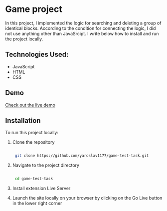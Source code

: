 # Game project

In this project, I implemented the logic for searching and deleting a group of identical blocks. According to the condition for connecting the logic, I did not use anything other than JavaSrcipt. I write below how to install and run the project locally.

## Technologies Used:

  - JavaScript
  - HTML
  - CSS

## Demo

[Check out the live demo](https://yaroslav1177.github.io/game-test-task/)

## Installation

To run this project locally:

1. Clone the repository
   ```bash

    git clone https://github.com/yaroslav1177/game-test-task.git

2. Navigate to the project directory
   ```bash

    cd game-test-task

3. Install extension Live Server

4. Launch the site locally on your browser by clicking on the Go Live button in the lower right corner

